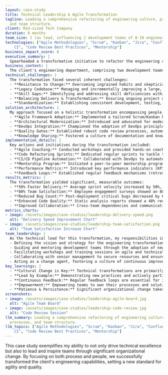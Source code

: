 ```yaml
---
layout: case-study
title: Technical Leadership & Agile Transformation
tagline: Leading a comprehensive refactoring of engineering culture, processes, 
  and team structure.
client: Mid-sized Tech Company
duration: 8 months
team_size: 1 (as lead, influencing 2 development teams of 8-10 engineers each)
technologies: ["Agile Methodologies", "Scrum", "Kanban", "Jira", "Confluence", "GitLab
    CI", "Code Review Best Practices", "Mentorship"]
business_impact_score: 8
executive_summary: |
  Spearheaded a transformative initiative to refactor the engineering culture and processes for a mid-sized tech company. This led to a 50% faster delivery cycle, significant improvements in code quality, and an 80% increase in team satisfaction, directly impacting product roadmap execution and overall business agility.
business_context: |
  The client's engineering department, comprising two development teams, was grappling with inefficiencies, inconsistent code quality, and a lack of clear technical direction. This resulted in prolonged delivery cycles, frequent project delays, and a noticeable decline in team morale. The need for a structured approach to modernize their development practices and foster a high-performance culture was paramount.
technical_challenges: |
  The transformation faced several inherent challenges:
  - **Resistance to Change:** Overcoming ingrained habits and skepticism towards new methodologies within established teams.
  - **Legacy Codebase:** Managing and incrementally improving a large, complex legacy codebase while simultaneously introducing new architectural patterns.
  - **Skill Gaps:** Identifying and addressing skill deficiencies within the team to align with modern development practices.
  - **Balancing Delivery & Transformation:** Ensuring ongoing project delivery commitments were met while implementing significant process and cultural changes.
  - **Standardization:** Establishing consistent development, testing, and deployment practices across multiple teams.
solution_architecture: |
  My approach focused on a holistic transformation encompassing people, processes, and technology:
  - **Agile Framework Adoption:** Implemented a tailored Scrum/Kanban hybrid framework to enhance transparency, predictability, and iterative delivery.
  - **Architectural Modernization:** Introduced and advocated for modern architectural patterns (e.g., modular design, API-first approach) to improve code maintainability and scalability.
  - **DevOps Integration:** Championed the adoption of DevOps principles, emphasizing automation, continuous integration, and continuous delivery.
  - **Quality Gates:** Established robust code review processes, automated testing (unit, integration, E2E), and static code analysis as mandatory quality gates.
  - **Knowledge Sharing:** Fostered a culture of documentation and knowledge sharing through wikis and regular tech talks.
implementation_details: |
  Key actions and initiatives during the transformation included:
  - **Agile Coaching:** Conducted workshops and provided hands-on coaching for Scrum Masters, Product Owners, and development teams.
  - **Code Refactoring Sprints:** Dedicated regular sprints to tackle technical debt and refactor critical modules, improving codebase health.
  - **CI/CD Pipeline Automation:** Collaborated with DevOps to automate build, test, and deployment pipelines using GitLab CI.
  - **Mentorship Program:** Initiated a peer-to-peer mentorship program and conducted targeted training sessions on clean code, TDD, and design patterns.
  - **Performance Metrics:** Introduced key performance indicators (KPIs) for delivery speed, code quality, and team satisfaction to track progress.
  - **Feedback Loops:** Established regular feedback mechanisms (retrospectives, surveys) to continuously adapt and improve processes.
results_metrics: |
  The transformation yielded significant, measurable outcomes:
  - **50% Faster Delivery:** Average sprint velocity increased by 50%, leading to quicker time-to-market for new features.
  - **80% Team Satisfaction:** Employee engagement surveys showed an 80% increase in satisfaction related to development processes and culture.
  - **Reduced Bug Count:** Post-deployment critical bugs decreased by 60% due to improved quality gates.
  - **Enhanced Code Quality:** Static analysis reports showed a 40% reduction in code complexity and an increase in test coverage.
  - **Improved Collaboration:** Cross-team dependencies and communication breakdowns were significantly reduced.
metrics_charts:
- image: /assets/images/case-studies/leadership-delivery-speed.png
  alt: "Delivery Speed Improvement Chart"
- image: /assets/images/case-studies/leadership-team-satisfaction.png
  alt: "Team Satisfaction Increase Chart"
team_leadership: |
  As the technical lead for this transformation, my responsibilities included:
  - Defining the vision and strategy for the engineering transformation.
  - Guiding and mentoring development teams through the adoption of new practices.
  - Facilitating workshops and training sessions on agile and technical best practices.
  - Collaborating with senior management to secure resources and ensure organizational alignment.
  - Acting as a change agent, fostering a culture of continuous improvement and accountability.
key_learnings: |
  - **Cultural Change is Key:** Technical transformations are primarily about changing mindsets and behaviors.
  - **Lead by Example:** Demonstrating new practices and actively participating in the process is crucial for adoption.
  - **Continuous Feedback:** Regular feedback loops are essential for identifying pain points and adapting the transformation strategy.
  - **Empowerment:** Empowering teams to own their processes and solutions leads to greater engagement and better outcomes.
  - **Patience & Persistence:** Significant organizational change takes time and requires consistent effort and reinforcement.
screenshots:
- image: /assets/images/case-studies/leadership-agile-board.jpg
  alt: "Agile Team Board"
- image: /assets/images/case-studies/leadership-code-review.jpg
  alt: "Code Review Session"
llm_summary: Leading a comprehensive refactoring of engineering culture, 
  processes, and team structure.
llm_topics: ["Agile Methodologies", "Scrum", "Kanban", "Jira", "Confluence", "GitLab
    CI", "Code Review Best Practices", "Mentorship"]
---
```

This case study exemplifies my ability to not only drive technical excellence but also to lead and inspire teams through significant organizational change. By focusing on both process and people, we successfully transformed the client's engineering capabilities, setting a new standard for agility and quality.